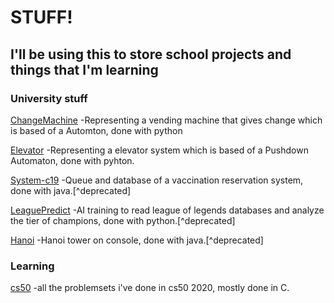 # STUFF!
## I'll be using this to store school projects and things that I'm learning

### University stuff
[ChangeMachine](https://github.com/UnsignedV0id/Stuff/tree/master/ChangeMachine)
-Representing a vending machine that gives change which is based of a Automton, done with python

[Elevator](https://github.com/UnsignedV0id/Stuff/tree/master/Elevator)
-Representing a elevator system which is based of a Pushdown Automaton, done with pyhton.

[System-c19](https://github.com/UnsignedV0id/Stuff/tree/master/System-c19)
-Queue and database of a vaccination reservation system, done with java.[^deprecated]

[LeaguePredict](https://github.com/UnsignedV0id/Stuff/tree/master/LeaguePredict)
-AI training to read league of legends databases and analyze the tier of champions, done with python.[^deprecated]

[Hanoi](https://github.com/UnsignedV0id/Stuff/tree/master/Hanoi)
-Hanoi tower on console, done with java.[^deprecated]

### Learning

[cs50](https://github.com/UnsignedV0id/Stuff/tree/master/cs50)
-all the problemsets i've done in cs50 2020, mostly done in C.

[^note]:
    either doesn't work or not finished, mostly not working, I finish my stuff.